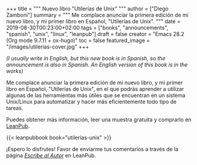 +++
title = """
  Nuevo libro "Utilerías de Unix"
  """
author = ["Diego Zamboni"]
summary = """
  Me complace anunciar  la primera edición de mi nuevo libro, y mi primer libro en  Español, "Utilerías de Unix".
  """
date = 2019-08-30T00:23:00+02:00
tags = ["books", "announcements", "spanish", "unix", "linux", "leanpub"]
draft = false
creator = "Emacs 28.2 (Org mode 9.7.11 + ox-hugo)"
toc = false
featured_image = "/images/utilerias-cover.jpg"
+++

_(I usually write in English, but this new book  is  in  Spanish, so the announcement is also in Spanish. An English version of this book is in the works)_

Me complace anunciar  la primera edición de mi nuevo libro, y mi primer libro en  Español, "Utilerías de Unix", en el que podrás aprender a utilizar algunas de  las herramientas más útiles que se encuentran en un sistema Unix/Linux para automatizar y hacer más eficientemente todo tipo de tareas.

Puedes obtener más información, leer una muestra gratuita y comprarlo  en  [LeanPub](https://leanpub.com/utilerias-unix).

{{< leanpubbook book="utilerias-unix"  >}}

¡Espero lo disfrutes!  Favor de enviarme tus comentarios a través de  la  página  [_Escribe al Autor_](https://leanpub.com/utilerias-unix/email_author/new) en LeanPub.
